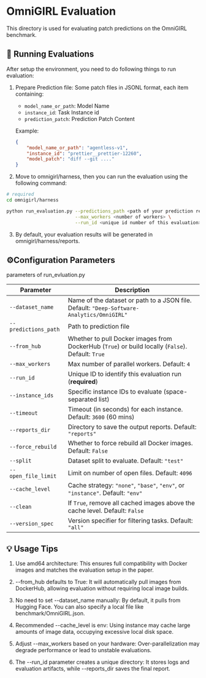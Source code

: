 # OmniGIRL Evaluation
This directory is used for evaluating patch predictions on the OmniGIRL benchmark.


## 🚀 Running Evaluations

After setup the environment, you need to do following things to run evaluation:

1. Prepare Prediction file: Some patch files in JSONL format, each item containing:
   - `model_name_or_path`: Model Name
   - `instance_id`: Task Instance id
   - `prediction_patch`: Prediction Patch Content

    Example:
    ```json
    {
        "model_name_or_path": "agentless-v1",
        "instance_id": "prettier__prettier-12260",
        "model_patch": "diff --git ...."
    }
    ```

2. Move to omnigirl/harness, then you can run the evaluation using the following command:

```bash
# required
cd omnigirl/harness

python run_evaluation.py --predictions_path <path of your prediction results> \
                         --max_workers <number of workers> \
                         --run_id <unique id number of this evaluation>
```

3. By default, your evaluation results will be generated in omnigirl/harness/reports.

## ⚙️Configuration Parameters
parameters of run_evluation.py

| Parameter            | Description                                                                                       |
| -------------------- | ------------------------------------------------------------------------------------------------- |
| `--dataset_name`     | Name of the dataset or path to a JSON file. Default: `"Deep-Software-Analytics/OmniGIRL"`         |
| `--predictions_path` | Path to prediction file                            |
| `--from_hub`         | Whether to pull Docker images from DockerHub (`True`) or build locally (`False`). Default: `True` |
| `--max_workers`      | Max number of parallel workers. Default: `4`                                                      |
| `--run_id`           | Unique ID to identify this evaluation run (**required**)                                          |
| `--instance_ids`     | Specific instance IDs to evaluate (space-separated list)                                          |
| `--timeout`          | Timeout (in seconds) for each instance. Default: `3600` (60 mins)                                 |
| `--reports_dir`      | Directory to save the output reports. Default: `"reports"`                                        |
| `--force_rebuild`    | Whether to force rebuild all Docker images. Default: `False`                                      |
| `--split`            | Dataset split to evaluate. Default: `"test"`                                                      |
| `--open_file_limit`  | Limit on number of open files. Default: `4096`                                                    |
| `--cache_level`      | Cache strategy: `"none"`, `"base"`, `"env"`, or `"instance"`. Default: `"env"`                    |
| `--clean`            | If `True`, remove all cached images above the cache level. Default: `False`                       |
| `--version_spec`     | Version specifier for filtering tasks. Default: `"all"`                                           |


## 💡 Usage Tips
1. Use amd64 architecture: This ensures full compatibility with Docker images and matches the evaluation setup in the paper.

2. --from_hub defaults to True: It will automatically pull images from DockerHub, allowing evaluation without requiring local image builds.

3. No need to set --dataset_name manually: By default, it pulls from Hugging Face. You can also specify a local file like benchmark/OmniGIRL.json.

4. Recommended --cache_level is env: Using instance may cache large amounts of image data, occupying excessive local disk space.

5. Adjust --max_workers based on your hardware: Over-parallelization may degrade performance or lead to unstable evaluations.

6. The --run_id parameter creates a unique directory: It stores logs and evaluation artifacts, while --reports_dir saves the final report.